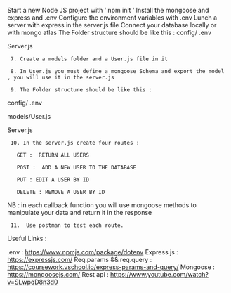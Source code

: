 Start a new Node JS project  with ‘ npm init ‘
Install the mongoose and express and  .env
Configure the environment variables with .env
Lunch a server with express in the server.js file
Connect your database locally or with mongo atlas
The Folder structure should be like this :
config/ .env 

Server.js

     7. Create a models folder and a User.js file in it 

     8. In User.js you must define a mongoose Schema and export the model , you will use it in the server.js

     9. The Folder structure should be like this : 

config/ .env 

models/User.js

Server.js

     10. In the server.js create four routes : 

       GET :  RETURN ALL USERS 

       POST :  ADD A NEW USER TO THE DATABASE 

       PUT : EDIT A USER BY ID 

       DELETE : REMOVE A USER BY ID 

NB : in each callback function you will use mongoose methods to manipulate your data and return it in the response 

     11.  Use postman to test each route.

                 

  Useful Links : 

.env : https://www.npmjs.com/package/dotenv
Express js : https://expressjs.com/
Req.params && req.query : https://coursework.vschool.io/express-params-and-query/
Mongoose : https://mongoosejs.com/
Rest api : https://www.youtube.com/watch?v=SLwpqD8n3d0